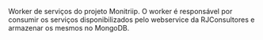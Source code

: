 Worker de serviços do projeto Monitriip. O worker é responsável por consumir os serviços disponibilizados pelo webservice da RJConsultores e armazenar os mesmos no MongoDB.
